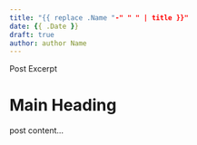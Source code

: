 ```yaml
---
title: "{{ replace .Name "-" " " | title }}"
date: {{ .Date }}
draft: true
author: author Name
---
```


Post Excerpt 
# Main Heading

post content...